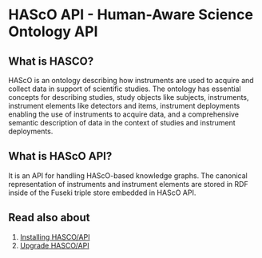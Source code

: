 # HAScO API - Human-Aware Science Ontology API

## What is HASCO?

HAScO is an ontology describing how instruments are used to acquire and collect data in support of scientific studies. The ontology has essential concepts for describing studies, study objects like subjects, instruments, instrument elements like detectors and items, instrument deployments enabling the use of instruments to acquire data, and a comprehensive semantic description of data in the context of studies and instrument deployments.

## What is HAScO API?

It is an API for handling HAScO-based knowledge graphs. The canonical representation of instruments and instrument elements are stored in RDF inside of the Fuseki triple store embedded in HAScO API.

## Read also about

1. [Installing HASCO/API](https://github.com/HADatAc/hascoapi/wiki/1.-Installation)
2. [Upgrade HASCO/API](https://github.com/HADatAc/hascoapi/wiki/2.-Upgrade)

